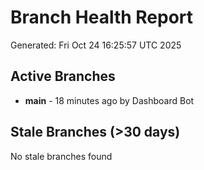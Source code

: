 # Branch Health Report
Generated: Fri Oct 24 16:25:57 UTC 2025

## Active Branches
- **main** - 18 minutes ago by Dashboard Bot

## Stale Branches (>30 days)
No stale branches found
